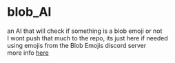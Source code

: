 # blob_AI
an AI that will check if something is a blob emoji or not  
I wont push that much to the repo, its just here if needed  
using emojis from the Blob Emojis discord server  
more info [here](https://blobs.gg/)
